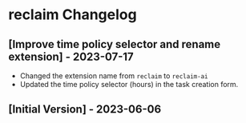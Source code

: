 # reclaim Changelog

## [Improve time policy selector and rename extension] - 2023-07-17

- Changed the extension name from `reclaim` to `reclaim-ai`
- Updated the time policy selector (hours) in the task creation form.

## [Initial Version] - 2023-06-06